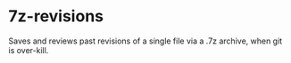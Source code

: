 # 7z-revisions
Saves and reviews past revisions of a single file via a .7z archive, when git is over-kill.
